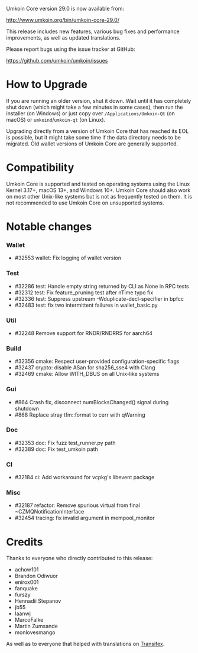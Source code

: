 Umkoin Core version 29.0 is now available from:

  <http://www.umkoin.org/bin/umkoin-core-29.0/>

This release includes new features, various bug fixes and performance
improvements, as well as updated translations.

Please report bugs using the issue tracker at GitHub:

  <https://github.com/umkoin/umkoin/issues>

How to Upgrade
==============

If you are running an older version, shut it down. Wait until it has completely
shut down (which might take a few minutes in some cases), then run the
installer (on Windows) or just copy over `/Applications/Umkoin-Qt` (on macOS)
or `umkoind`/`umkoin-qt` (on Linux).

Upgrading directly from a version of Umkoin Core that has reached its EOL is
possible, but it might take some time if the data directory needs to be migrated. Old
wallet versions of Umkoin Core are generally supported.

Compatibility
==============

Umkoin Core is supported and tested on operating systems using the
Linux Kernel 3.17+, macOS 13+, and Windows 10+. Umkoin
Core should also work on most other Unix-like systems but is not as
frequently tested on them. It is not recommended to use Umkoin Core on
unsupported systems.

Notable changes
===============

### Wallet

- #32553 wallet: Fix logging of wallet version

### Test

- #32286 test: Handle empty string returned by CLI as None in RPC tests
- #32312 test: Fix feature_pruning test after nTime typo fix
- #32336 test: Suppress upstream -Wduplicate-decl-specifier in bpfcc
- #32483 test: fix two intermittent failures in wallet_basic.py

### Util

- #32248 Remove support for RNDR/RNDRRS for aarch64

### Build

- #32356 cmake: Respect user-provided configuration-specific flags
- #32437 crypto: disable ASan for sha256_sse4 with Clang
- #32469 cmake: Allow WITH_DBUS on all Unix-like systems

### Gui

- #864 Crash fix, disconnect numBlocksChanged() signal during shutdown
- #868 Replace stray tfm::format to cerr with qWarning

### Doc

- #32353 doc: Fix fuzz test_runner.py path
- #32389 doc: Fix test_umkoin path

### CI

- #32184 ci: Add workaround for vcpkg's libevent package

### Misc

- #32187 refactor: Remove spurious virtual from final ~CZMQNotificationInterface
- #32454 tracing: fix invalid argument in mempool_monitor

Credits
=======

Thanks to everyone who directly contributed to this release:

- achow101
- Brandon Odiwuor
- enirox001
- fanquake
- furszy
- Hennadii Stepanov
- jb55
- laanwj
- MarcoFalke
- Martin Zumsande
- monlovesmango

As well as to everyone that helped with translations on
[Transifex](https://www.transifex.com/umkoin/umkoin-core/).
